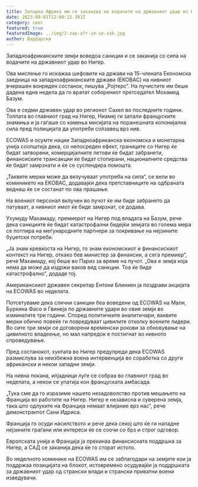 ```yaml
---
title: Западна Африка им се заканува на водачите на државниот удар во Нигер со сила
date: 2023-08-01T12:00:22.381Z
category: свет
featured: true
featuredImage: ../img/2-zap-afr-im-se-zak.jpg
author: Вардарски
---
```

Западноафриканските земји воведоа санкции и се заканија со сила на водачите на државниот удар во Нигер.

Ова мислење го искажаа шефовите на држави на 15-члената Економска заедница на западноафриканските држави (ЕКОВАС) на нивниот вчерашен вонреден состанок, пишува „Ројтерс“. На пучистите им беше дадена една недела да го вратат соборениот претседател Мохамед Базум.

Ова е седми државен удар во регионот Сахел во последните години. Толпата во главниот град на Нигер, Ниамеј ги запали француските знамиња и ја гаѓаше со камења мисијата на поранешната колонијална сила пред полицијата да употреби солзавец врз нив.

ECOWAS и осумте нации Западноафриканска економска и монетарна унија соопштија дека, со непосреден ефект, границите со Нигер ќе бидат затворени, комерцијалните летови ќе бидат забранети, финансиските трансакции ќе бидат стопирани, националните средства ќе бидат замрзнати и ќе се суспендира помошта.

„Таквите мерки може да вклучуваат употреба на сила“, се вели во коминикето на ЕКОВАС, додавајќи дека претставниците на одбраната веднаш ќе се состанат по ова прашање.

На воениот персонал вклучен во пучот ќе им биде забрането да патуваат, а нивниот имот ќе биде замрзнат, се додава.

Ухумуду Махамаду, премиерот на Нигер под владата на Базум, рече дека санкциите ќе бидат катастрофални бидејќи земјата во голема мера се потпира на меѓународните партнери за покривање на нејзините буџетски потреби.

„Ја знам кревкоста на Нигер, го знам економскиот и финансискиот контекст на Нигер, откако бев министер за финансии, а сега премиер“, рече Махамаду, кој беше во Париз за време на пучот. „Ова е земја која нема да може да издржи ваков вид санкции. Тоа ќе биде катастрофално“, додаде тој.

Американскиот државен секретар Ентони Блинкен ја поздрави акцијата на ECOWAS во неделата.

Потсетуваме дека слични санкции беа воведени од ECOWAS на Мали, Буркина Фасо и Гвинеја по државните удари во овие земји во изминатите три години. Според политичките аналитичари, ваквите мерки обично повеќе ги повредуваат цивилите отколку воените лидери. Во сите три земји се договорени временски рокови за обновување на цивилното владеење, но мал напредок е постигнат во нивното спроведување.

Пред состанокот, хунтата во Нигер предупреди дека ECOWAS размислува за неизбежна воена интервенција во соработка со други африкански и некои западни земји.

На нивна покана, илјадници луѓе се собраа во главниот град во неделата, а некои се упатија кон француската амбасада.

„Тука сме да го изразиме нашето незадоволство против мешањето на Франција во работите на Нигер. Нигер е независна и суверена земја, така што одлуките на Франција немаат влијание врз нас“, рече демонстрантот Сани Идриса.

Франција го осуди насилството и рече дека секој што ќе ги нападне нејзините граѓани или интереси ќе се соочи со брз и строг одговор.

Европската унија и Франција ја прекинаа финансиската поддршка за Нигер, а САД се заканија дека ќе го сторат истото.

Во неделното коминике на ECOWAS им се заблагодари на земјите кои ја поддржаа позицијата на блокот, истовремено осудувајќи ја поддршката за државниот удар од странски влади и странски приватни воени изведувачи.